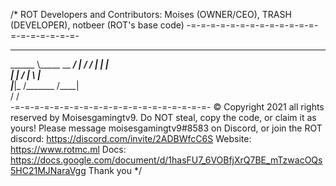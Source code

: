 /*
ROT Developers and Contributors:
Moises (OWNER/CEO), 
TRASH (DEVELOPER),
notbeer (ROT's base code)
-=-=-=-=-=-=-=-=-=-=-=-=-=-=-=-=-=-=-=-=-
__________ ___________________
\______   \\_____  \__    ___/
 |       _/ /   |   \|    |   
 |    |   \/    |    \    |   
 |____|_  /\_______  /____|   
        \/         \/         
-=-=-=-=-=-=-=-=-=-=-=-=-=-=-=-=-=-=-=-=-
© Copyright 2021 all rights reserved by Moisesgamingtv9. Do NOT steal, copy the code, or claim it as yours!
Please message moisesgamingtv9#8583 on Discord, or join the ROT discord: https://discord.com/invite/2ADBWfcC6S
Website: https://www.rotmc.ml
Docs: https://docs.google.com/document/d/1hasFU7_6VOBfjXrQ7BE_mTzwacOQs5HC21MJNaraVgg
Thank you
*/
